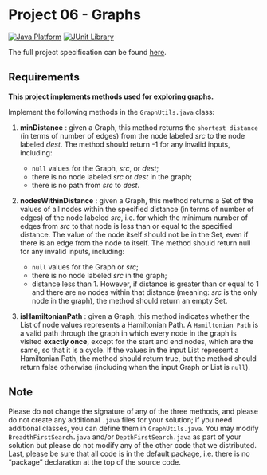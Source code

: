 # Project 06 - Graphs

[![Java Platform](https://img.shields.io/badge/platform-Java-blue.svg)](https://docs.oracle.com/en/java/)
[![JUnit Library](https://img.shields.io/badge/framework-JUnit-25A162.svg)](https://junit.org/junit5/)

The full project specification can be found [here](https://courses.edx.org/courses/course-v1:PennX+SD2x+2T2017/courseware/969de2fc74c340b7917fabf78d940f65/f0fa49ad9e284346ad3b863250a8526b/?child=first).

## Requirements

**This project implements methods used for exploring graphs.**

Implement the following methods in the `GraphUtils.java` class:

1. **minDistance** : given a Graph, this method returns the `shortest distance` (in terms of number of edges) from the node labeled *src* to the node labeled *dest*.
The method should return -1 for any invalid inputs, including:
	- `null` values for the Graph, *src*, or *dest*;
	- there is no node labeled *src* or *dest* in the graph;
	- there is no path from *src* to *dest*.


2. **nodesWithinDistance** : given a Graph, this method returns a Set of the values of all nodes within the specified distance (in terms of number of edges) of the node labeled *src*, i.e. for which the minimum number of edges from *src* to that node is less than or equal to the specified distance. The value of the node itself should not be in the Set, even if there is an edge from the node to itself.
The method should return null for any invalid inputs, including:
	- `null` values for the Graph or *src*;
	- there is no node labeled *src* in the graph;
	- distance less than 1.
However, if distance is greater than or equal to 1 and there are no nodes within that distance (meaning: *src* is the only node in the graph), the method should return an empty Set.

3. **isHamiltonianPath** : given a Graph, this method indicates whether the List of node values represents a Hamiltonian Path. A `Hamiltonian Path` is a valid path through the graph in which every node in the graph is visited **exactly once**, except for the start and end nodes, which are the same, so that it is a cycle. If the values in the input List represent a Hamiltonian Path, the method should return true, but the method should return false otherwise (including when the input Graph or List is `null`).

## Note

Please do not change the signature of any of the three methods, and please do not create any additional `.java` files for your solution; if you need additional classes, you can define them in `GraphUtils.java`. You may modify `BreadthFirstSearch.java` and/or `DepthFirstSearch.java` as part of your solution but please do not modify any of the other code that we distributed. Last, please be sure that all code  is in the default package, i.e. there is no “package” declaration at the top of the source code.
